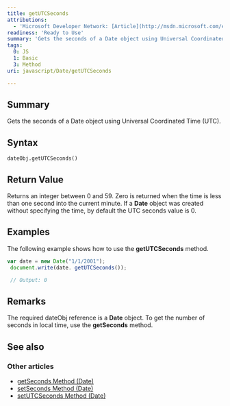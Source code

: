 ```yaml
---
title: getUTCSeconds
attributions:
  - 'Microsoft Developer Network: [Article](http://msdn.microsoft.com/en-us/library/ie/4y0y6x01(v=vs.94).aspx)'
readiness: 'Ready to Use'
summary: 'Gets the seconds of a Date object using Universal Coordinated Time (UTC).'
tags:
  0: JS
  1: Basic
  3: Method
uri: javascript/Date/getUTCSeconds

---
```

## Summary

Gets the seconds of a Date object using Universal Coordinated Time (UTC).

## Syntax

    dateObj.getUTCSeconds()

## Return Value

Returns an integer between 0 and 59. Zero is returned when the time is less than one second into the current minute. If a **Date** object was created without specifying the time, by default the UTC seconds value is 0.

## Examples

The following example shows how to use the **getUTCSeconds** method.

``` js
var date = new Date("1/1/2001");
 document.write(date. getUTCSeconds());

 // Output: 0
```

## Remarks

The required dateObj reference is a **Date** object. To get the number of seconds in local time, use the **getSeconds** method.

## See also

### Other articles

-   [getSeconds Method (Date)](/javascript/Date/getSeconds)
-   [setSeconds Method (Date)](/javascript/Date/setSeconds)
-   [setUTCSeconds Method (Date)](/javascript/Date/setUTCSeconds)

